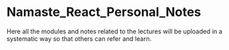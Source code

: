 # Namaste_React_Personal_Notes
Here all the modules and notes related to the lectures will be uploaded in a systematic way so that others can refer and learn.
